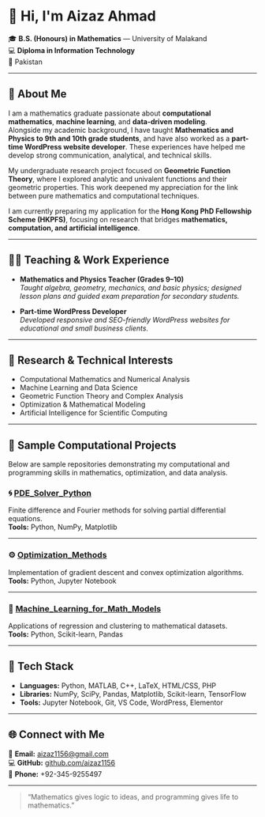 # 👋 Hi, I'm Aizaz Ahmad

🎓 **B.S. (Honours) in Mathematics** — University of Malakand  
💻 **Diploma in Information Technology**  
📍 Pakistan  

---

## 🧩 About Me

I am a mathematics graduate passionate about **computational mathematics**, **machine learning**, and **data-driven modeling**.  
Alongside my academic background, I have taught **Mathematics and Physics to 9th and 10th grade students**, and have also worked as a **part-time WordPress website developer**. These experiences have helped me develop strong communication, analytical, and technical skills.

My undergraduate research project focused on **Geometric Function Theory**, where I explored analytic and univalent functions and their geometric properties. This work deepened my appreciation for the link between pure mathematics and computational techniques.

I am currently preparing my application for the **Hong Kong PhD Fellowship Scheme (HKPFS)**, focusing on research that bridges **mathematics, computation, and artificial intelligence**.

---

## 🧑‍🏫 Teaching & Work Experience

- **Mathematics and Physics Teacher (Grades 9–10)**  
  *Taught algebra, geometry, mechanics, and basic physics; designed lesson plans and guided exam preparation for secondary students.*

- **Part-time WordPress Developer**  
  *Developed responsive and SEO-friendly WordPress websites for educational and small business clients.*

---

## 🔬 Research & Technical Interests

- Computational Mathematics and Numerical Analysis  
- Machine Learning and Data Science  
- Geometric Function Theory and Complex Analysis  
- Optimization & Mathematical Modeling  
- Artificial Intelligence for Scientific Computing  

---

## 🧠 Sample Computational Projects

Below are sample repositories demonstrating my computational and programming skills in mathematics, optimization, and data analysis.

### 🌀 [PDE_Solver_Python](https://github.com/aizaz1156/PDE_Solver_Python)
Finite difference and Fourier methods for solving partial differential equations.  
**Tools:** Python, NumPy, Matplotlib  

---

### ⚙️ [Optimization_Methods](https://github.com/aizaz1156/Optimization_Methods)
Implementation of gradient descent and convex optimization algorithms.  
**Tools:** Python, Jupyter Notebook  

---

### 🤖 [Machine_Learning_for_Math_Models](https://github.com/aizaz1156/Machine_Learning_for_Math_Models)
Applications of regression and clustering to mathematical datasets.  
**Tools:** Python, Scikit-learn, Pandas  

---

## 🧰 Tech Stack

- **Languages:** Python, MATLAB, C++, LaTeX, HTML/CSS, PHP  
- **Libraries:** NumPy, SciPy, Pandas, Matplotlib, Scikit-learn, TensorFlow  
- **Tools:** Jupyter Notebook, Git, VS Code, WordPress, Elementor  

---

## 🌐 Connect with Me

📧 **Email:** [aizaz1156@gmail.com](mailto:aizaz1156@gmail.com)  
💻 **GitHub:** [github.com/aizaz1156](https://github.com/aizaz1156)  
📱 **Phone:** +92-345-9255497  

---

> “Mathematics gives logic to ideas, and programming gives life to mathematics.”
